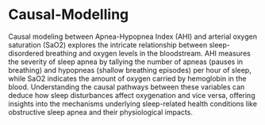 # Causal-Modelling

Causal modeling between Apnea-Hypopnea Index (AHI) and arterial oxygen saturation (SaO2) explores the intricate relationship between sleep-disordered breathing and oxygen levels in the bloodstream. AHI measures the severity of sleep apnea by tallying the number of apneas (pauses in breathing) and hypopneas (shallow breathing episodes) per hour of sleep, while SaO2 indicates the amount of oxygen carried by hemoglobin in the blood. Understanding the causal pathways between these variables can deduce how sleep disturbances affect oxygenation and vice versa, offering insights into the mechanisms underlying sleep-related health conditions like obstructive sleep apnea and their physiological impacts.
